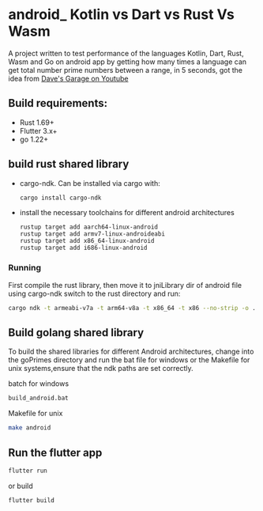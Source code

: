 # android_ Kotlin vs Dart vs Rust Vs Wasm

A project written to test performance of the languages Kotlin, Dart, Rust, Wasm and Go on android app by getting how many times a language can get total number prime numbers between a range, in 5 seconds, got the idea from [Dave's Garage on Youtube](https://www.youtube.com/watch?v=D3h62rgewZM)



## Build requirements:

- Rust 1.69+
- Flutter 3.x+
- go 1.22+

## build rust shared library

- cargo-ndk. Can be installed via cargo with:

  ```sh
  cargo install cargo-ndk
  ```
- install the necessary toolchains for different android architectures
  ```shell
  rustup target add aarch64-linux-android 
  rustup target add armv7-linux-androideabi 
  rustup target add x86_64-linux-android 
  rustup target add i686-linux-android
   ```
  

### Running

First compile the rust library, then move it to jniLibrary dir of android file using cargo-ndk
switch to the rust directory and run:

```sh
cargo ndk -t armeabi-v7a -t arm64-v8a -t x86_64 -t x86 --no-strip -o ../android/app/src/main/jniLibs build --release
```
## Build golang shared library

To build the shared libraries for different Android architectures, change into the goPrimes directory and run the bat file for windows
or the Makefile for unix systems,ensure that the ndk paths are set correctly.

batch for windows
```bash
build_android.bat
````

Makefile for unix 
```sh
make android
```

## Run the flutter app

```sh
flutter run
```

or build

```sh
flutter build
```

